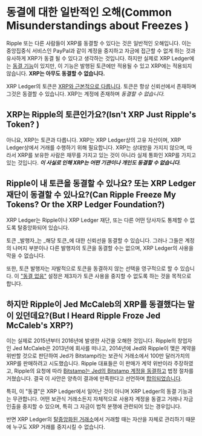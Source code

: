 # 동결에 대한 일반적인 오해(Common Misunderstandings about Freezes )

Ripple 또는 다른 사람들이 XRP를 동결할 수 있다는 것은 일반적인 오해입니다. 이는 중앙집중식 서비스인 PayPal과 같이 계정을 중지하고 자금에 접근할 수 없게 하는 것과 유사하게 XRP가 동결  될 수 있다고 생각하는 것입니다. 하지만 실제로 XRP Ledger에는 [동결 기능](./)이 있지만, 이 기능은 발행된 토큰에만 적용될 수 있고 XRP에는 적용되지 않습니다. **XRP는 아무도 동결할 수 없습니다.**

XRP Ledger의 토큰은 [XRP와 근본적으로 다릅니다](../../../references/xrp-ledger/undefined/undefined.md). 토큰은 항상 신뢰선에서 존재하며 그것은 동결할 수 있습니다. XRP는 계정에 존재하며 _동결할 수 없습니다._

## XRP는 Ripple의 토큰인가요?(Isn't XRP Just Ripple's Token? )

아니요, XRP는 토큰과 다릅니다. XRP는 XRP Ledger상의 고유 자산이며, XRP Ledger상에서 거래를 수행하기 위해 필요합니다. XRP는 상대방을 가지지 않으며, 따라서 XRP를 보유한 사람은 채무를 가지고 있는 것이 아니라 실제 통화인 XRP를 가지고 있는 것입니다. _**이 사실로 인해 XRP는 어떤 기관이나 개인도 동결할 수 없습니다.**_

## Ripple이 내 토큰을 동결할 수 있나요? 또는 XRP Ledger 재단이 동결할 수 있나요?(Can Ripple Freeze My Tokens? Or the XRP Ledger Foundation?)

XRP Ledger는 Ripple이나 XRP Ledger 재단, 또는 다른 어떤 당사자도 통제할 수 없도록 탈중앙화되어 있습니다.

토큰 _발행자_는 _해당 토큰_에 대한 신뢰선을 동결할 수 있습니다. 그러나 그들은 계정의 나머지 부분이나 다른 발행자의 토큰을 동결할 수는 없으며, XRP Ledger의 사용을 막을 수 없습니다.

또한, 토큰 발행자는 자발적으로 토큰을 동결하지 않는 선택을 영구적으로 할 수 있습니다. 이 ["동결 없음"](./#undefined-2) 설정은 제3자가 토큰 사용을 중지할 수 없도록 하는 것을 목적으로 합니다.

## 하지만 Ripple이 Jed McCaleb의 XRP를 동결했다는 말이 있던데요?(But I Heard Ripple Froze Jed McCaleb's XRP?)

이는 실제로 2015년부터 2016년에 발생한 사건을 오해한 것입니다. Ripple의 창업자인 Jed McCaleb은 2013년에 회사를 떠나고, 2014년에 Jed와 Ripple이 맺은 계약을 위반할 것으로 판단하여 Jed가 Bitstamp라는 보관식 거래소에서 100만 달러가치의 XRP를 판매하려고 시도했습니다. Ripple 대표들은 이 판매가 계약 위반이라 주장하였고, Ripple의 요청에 따라 [Bitstamp는 Jed의 Bitstamp 계정을 동결하고](https://www.coindesk.com/markets/2015/04/02/1-million-legal-fight-ensnares-ripple-bitstamp-and-jed-mccaleb/) 법정 절차를 거쳤습니다. 결국 이 사안은 양측이 결과에 만족한다고 선언하며 [합의되었습니다](https://www.coindesk.com/markets/2016/02/12/ripple-settles-1-million-lawsuit-with-former-executive-and-founder/).

특히, 이 "동결"은 XRP Ledger에서 일어난 것이 아니며 XRP Ledger의 동결 기능과는 무관합니다. 어떤 보관식 거래소든지 자체적으로 사용자 계정을 동결고 거래나 자금 인출을 중지할 수 있으며, 특히 그 자금이 법적 분쟁에 관련되어 있는 경우입니다.

반면 XRP Ledger의 [탈중앙화된 거래소](../dex/)에서 거래할 때는 자산을 자체로 관리하기 때문에 누구도 XRP 거래를 중지시킬 수 없습니다.

